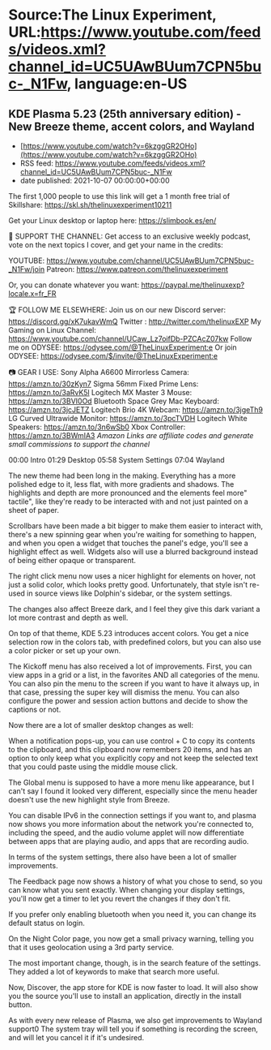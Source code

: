 # Source:The Linux Experiment, URL:https://www.youtube.com/feeds/videos.xml?channel_id=UC5UAwBUum7CPN5buc-_N1Fw, language:en-US

## KDE Plasma 5.23 (25th anniversary edition) - New Breeze theme, accent colors, and Wayland
 - [https://www.youtube.com/watch?v=6kzggGR2OHo](https://www.youtube.com/watch?v=6kzggGR2OHo)
 - RSS feed: https://www.youtube.com/feeds/videos.xml?channel_id=UC5UAwBUum7CPN5buc-_N1Fw
 - date published: 2021-10-07 00:00:00+00:00

The first 1,000 people to use this link will get a 1 month free trial of Skillshare: https://skl.sh/thelinuxexperiment10211

Get your Linux desktop or laptop here: https://slimbook.es/en/

👏 SUPPORT THE CHANNEL:
Get access to an exclusive weekly podcast, vote on the next topics I cover, and get your name in the credits:

YOUTUBE: https://www.youtube.com/channel/UC5UAwBUum7CPN5buc-_N1Fw/join
Patreon: https://www.patreon.com/thelinuxexperiment

Or, you can donate whatever you want: https://paypal.me/thelinuxexp?locale.x=fr_FR

🏆 FOLLOW ME ELSEWHERE:
Join us on our new Discord server: https://discord.gg/xK7ukavWmQ
Twitter : http://twitter.com/thelinuxEXP
My Gaming on Linux Channel: https://www.youtube.com/channel/UCaw_Lz7oifDb-PZCAcZ07kw
Follow me on ODYSEE: https://odysee.com/@TheLinuxExperiment:e
Or join ODYSEE: https://odysee.com/$/invite/@TheLinuxExperiment:e

📷 GEAR I USE:
Sony Alpha A6600 Mirrorless Camera: https://amzn.to/30zKyn7
Sigma 56mm Fixed Prime Lens: https://amzn.to/3aRvK5l
Logitech MX Master 3 Mouse: https://amzn.to/3BVI0Od
Bluetooth Space Grey Mac Keyboard: https://amzn.to/3jcJETZ
Logitech Brio 4K Webcam: https://amzn.to/3jgeTh9
LG Curved Ultrawide Monitor: https://amzn.to/3pcTVDH
Logitech White Speakers: https://amzn.to/3n6wSb0
Xbox Controller: https://amzn.to/3BWmIA3
*Amazon Links are affiliate codes and generate small commissions to support the channel*

00:00 Intro
01:29 Desktop
05:58 System Settings
07:04 Wayland


The new theme had been long in the making. Everything has a more polished edge to it, less flat, with more gradients and shadows. The highlights and depth are more pronounced and the elements feel more" tactile", like they're ready to be interacted with and not just painted on a sheet of paper.

Scrollbars have been made a bit bigger to make them easier to interact with, there's a new spinning gear when you're waiting for something to happen, and when you open a widget that touches the panel's edge, you'll see a highlight effect as well. Widgets also will use a blurred background instead of being either opaque or transparent.

The right click menu now uses a nicer highlight for elements on hover, not just a solid color, which looks pretty good. Unfortunately, that style isn't re-used in source views like Dolphin's sidebar, or the system settings.

The changes also affect Breeze dark, and I feel they give this dark variant a lot more contrast and depth as well. 

On top of that theme, KDE 5.23 introduces accent colors. You get  a nice selection row in the colors tab, with predefined colors, but you can also use a color picker or set up your own.

The Kickoff menu has also received a lot of improvements. First, you can view apps in a grid or a list, in the favorites AND all categories of the menu. You can also pin the menu to the screen if you want to have it always up, in that case, pressing the super key will dismiss the menu.
You can also configure the power and session action buttons and decide to show the captions or not.

Now there are a lot of smaller desktop changes as well:

When a notification pops-up, you can use control + C to copy its contents to the clipboard, and this clipboard now remembers 20 items, and has an option to only keep what you explicitly copy and not keep the selected text that you could paste using the middle mouse click.

The Global menu is supposed to have a more menu like appearance, but I can't say I found it looked very different, especially since the menu header doesn't use the new highlight style from Breeze.

You can disable IPv6 in the connection settings if you want to, and plasma now shows you more information about the network you're connected to, including the speed, and the audio volume applet will now differentiate between apps that are playing audio, and apps that are recording audio.

In terms of the system settings, there also have been a lot of smaller improvements.

The Feedback page now shows a history of what you chose to send, so you can know what you sent exactly. When changing your display settings, you'll now get a timer to let you revert the changes if they don't fit.

If you prefer only enabling bluetooth when you need it, you can change its default status on login.

On the Night Color page, you now get a small privacy warning, telling you that it uses geolocation using a 3rd party service.

The most important change, though, is in the search feature of the settings. They added a lot of keywords to make that search more useful. 

Now, Discover, the app store for KDE is now faster to load. It will also show you the source you'll use to install an application, directly in the install button.

As with every new release of Plasma, we also get improvements to Wayland support0
The system tray will tell you if something is recording the screen, and will let you cancel it if it's undesired.

